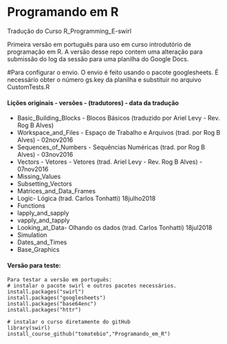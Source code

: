 # Programando em R 

Tradução do Curso R_Programming_E-swirl

Primeira versão em português para uso em curso introdutório de programação em R. A versão desse repo contem uma alteração para submissão do log da sessão para uma planilha do Google Docs. 

#Para configurar o envio. 
O envio é feito usando o pacote googlesheets. É necessário obter o número gs.key da planilha e substituir no arquivo CustomTests.R


#### Lições originais - versões - (tradutores) - data da tradução

* Basic_Building_Blocks - Blocos Básicos (traduzido por Ariel Levy - Rev. Rog B Alves)
* Workspace_and_Files - Espaço de Trabalho e Arquivos (trad. por Rog B Alves) - 02nov2016
* Sequences_of_Numbers - Sequências Numéricas (trad. por Rog B Alves) - 03nov2016
* Vectors - Vetores - Vetores (trad. Ariel Levy - Rev. Rog B Alves) - 07nov2016
* Missing_Values
* Subsetting_Vectors
* Matrices_and_Data_Frames
* Logic- Lógica (trad. Carlos Tonhatti) 18julho2018 
* Functions
* lapply_and_sapply
* vapply_and_tapply
* Looking_at_Data- Olhando os dados (trad. Carlos Tonhatti) 18jul2018
* Simulation
* Dates_and_Times
* Base_Graphics



#### Versão para teste:
```{r}
Para testar a versão em português:
# instalar o pacote swirl e outros pacotes necessários.
install.packages("swirl")
install.packages("googlesheets")
install.packages("base64enc")
install.packages("httr")

# instalar o curso diretamente do gitHub
library(swirl)
install_course_github("tomatebio","Programando_em_R")
```
